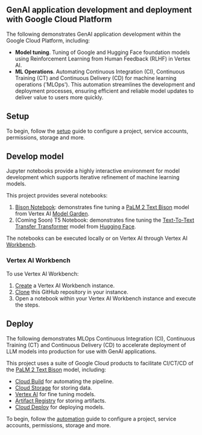 ## GenAI application development and deployment with Google Cloud Platform

The following demonstrates GenAI application development within the Google Cloud Platform, including:

* **Model tuning**. Tuning of Google and Hugging Face foundation models using Reinforcement Learning from Human Feedback (RLHF) in Vertex AI.
* **ML Operations**. Automating Continuous Integration (CI), Continuous Training (CT) and Continuous Delivery (CD) for machine learning operations ('MLOps'). This automation streamlines the development and deployment processes, ensuring efficient and reliable model updates to deliver value to users more quickly.

## Setup

To begin, follow the [setup](/docs/SETUP.md) guide to configure a project, service accounts, permissions, storage and more.

## Develop model

Jupyter notebooks provide a highly interactive environment for model development which supports iterative refinement of machine learning models.

This project provides several notebooks:
1. [Bison Notebook](text-bison-notebook.ipynb): demonstrates fine tuning a [PaLM 2 Text Bison] model from Vertex AI [Model Garden].
2. (Coming Soon) T5 Notebook: demonstrates fine tuning the [Text-To-Text Transfer Transformer] model from [Hugging Face].

The notebooks can be executed locally or on Vertex AI through Vertex AI [Workbench].

### Vertex AI Workbench

To use Vertex AI Workbench:

1. [Create][vertex-wb] a Vertex AI Workbench instance.
1. [Clone][vertex-wb-git] this GitHub repository in your instance. 
1. Open a notebook within your Vertex AI Workbench instance and execute the steps.

## Deploy

The following demonstrates MLOps Continuous Integration (CI), Continuous Training (CT) and Continuous Delivery (CD) to accelerate deployment of LLM models into production for use with GenAI applications.

This project uses a suite of Google Cloud products to facilitate CI/CT/CD of the [PaLM 2 Text Bison] model, including:

* [Cloud Build] for automating the pipeline.
* [Cloud Storage] for storing data.
* [Vertex AI] for fine tuning models.
* [Artifact Registry] for storing artifacts.
* [Cloud Deploy] for deploying models. 

To begin, follow the [automation](/docs/automation.md) guide to configure a project, service accounts, permissions, storage and more.

[Model Garden]: https://cloud.google.com/vertex-ai/docs/start/explore-models
[Workbench]: https://cloud.google.com/vertex-ai/docs/workbench/introduction
[Colab Enterprise]: https://cloud.google.com/vertex-ai/docs/colab/create-console-quickstart
[Hugging Face]: https://huggingface.co/
[Text-To-Text Transfer Transformer]: https://huggingface.co/google-t5/t5-small 
[vertex-wb]: https://cloud.google.com/vertex-ai/docs/workbench/instances/create#consol
[vertex-wb-git]: https://cloud.google.com/vertex-ai/docs/workbench/instances/save-to-github#clone-a-repo
[Vertex AI]: https://cloud.google.com/vertex-ai
[Artifact Registry]: https://cloud.google.com/artifact-registry
[Cloud Build]: https://cloud.google.com/build
[Cloud Deploy]: https://cloud.google.com/deploy
[Cloud Storage]: https://cloud.google.com/storage
[PaLM 2 Text Bison]: https://cloud.google.com/vertex-ai/docs/generative-ai/model-reference/text
[GitHub Actions]: https://docs.github.com/en/actions

